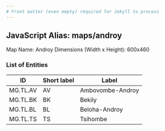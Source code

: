 ```yaml
---
# Front matter (even empty) required for Jekyll to process
---
```


## JavaScript Alias: maps/androy

Map Name: Androy
Dimensions (Width x Height): 600x460

### List of Entities

| ID       | Short label | Label            |
| -------- | ----------- | ---------------- |
|MG.TL.AV|AV|Ambovombe-Androy|
|MG.TL.BK|BK|Bekily|
|MG.TL.BL|BL|Beloha-Androy|
|MG.TL.TS|TS|Tsihombe|
